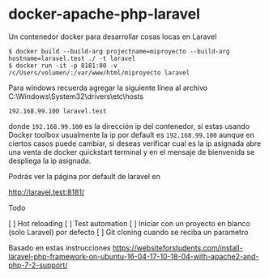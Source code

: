 # docker-apache-php-laravel

Un contenedor docker para desarrollar cosas locas en Laravel

```
$ docker build --build-arg projectname=miproyecto --build-arg hostname=laravel.test ./ -t laravel
$ docker run -it -p 8181:80 -v /c/Users/volumen/:/var/www/html/miproyecto laravel
```

Para windows recuerda agregar la siguiente línea al archivo C:\Windows\System32\drivers\etc\hosts
```
192.168.99.100 laravel.test
```

donde `192.168.99.100` es la dirección ip del contenedor, sí estas usando Docker toolbox usualmente la ip por default es `192.168.99.100` aunque en ciertos casos puede cambiar, si deseas verificar cual es la ip asignada abre una venta de docker quickstart terminal y en el mensaje de bienvenida se despliega la ip asignada.


Podrás ver la página por default de laravel en

http://laravel.test:8181/

Todo

[ ] Hot reloading
[ ] Test automation
[ ] Iniciar con un proyecto en blanco (solo Laravel) por defecto
[ ] Git cloning cuando se reciba un parametro


Basado en estas instrucciones 
https://websiteforstudents.com/install-laravel-php-framework-on-ubuntu-16-04-17-10-18-04-with-apache2-and-php-7-2-support/
